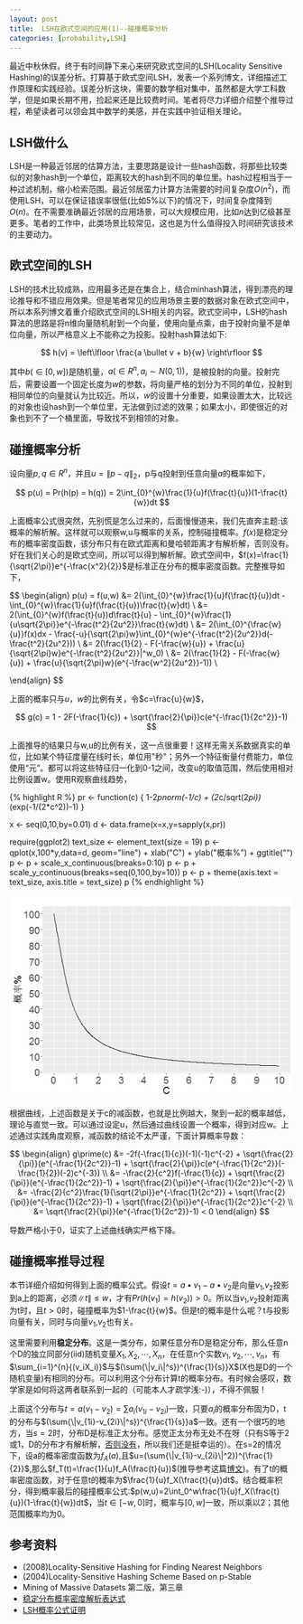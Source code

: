 ```yaml
---
layout: post
title:  LSH在欧式空间的应用(1)--碰撞概率分析
categories: [probability,LSH]
---
```


最近中秋休假，终于有时间静下来心来研究欧式空间的LSH(Locality Sensitive Hashing)的误差分析。打算基于欧式空间LSH，发表一个系列博文，详细描述工作原理和实践经验。误差分析这块，需要的数学相对集中，虽然都是大学工科数学，但是如果长期不用，捡起来还是比较费时间。笔者将尽力详细介绍整个推导过程，希望读者可以领会其中数学的美感，并在实践中验证相关理论。

## LSH做什么

LSH是一种最近邻居的估算方法，主要思路是设计一些hash函数，将那些比较类似的对象hash到一个单位，距离较大的hash到不同的单位里。hash过程相当于一种过滤机制，缩小检索范围。最近邻居蛮力计算方法需要的时间复杂度$O(n^2)$，而使用LSH，可以在保证错误率很低(比如5%以下)的情况下，时间复杂度降到$O(n)$。在不需要准确最近邻居的应用场景，可以大规模应用，比如$n$达到亿级甚至更多。笔者的工作中，此类场景比较常见，这也是为什么值得投入时间研究该技术的主要动力。


## 欧式空间的LSH

LSH的技术比较成熟，应用最多还是在集合上，结合minhash算法，得到漂亮的理论推导和不错应用效果。但是笔者常见的应用场景主要的数据对象在欧式空间中，所以本系列博文着重介绍欧式空间的LSH相关的内容。欧式空间中，LSH的hash算法的思路是将n维向量随机射到一个向量，使用向量点乘，由于投射向量不是单位向量，所以严格意义上不能称之为投影。投射hash算法如下:

$$
	h(v) = \left\lfloor \frac{a \bullet v + b}{w} \right\rfloor
$$

其中$b(\in [0,w])$是随机量，$a (\in R^n,a_i \sim N(0,1))$，是被投射的向量。投射完后，需要设置一个固定长度为$w$的参数，将向量严格的划分为不同的单位，投射到相同单位的向量就认为比较近。所以，$w$的设置十分重要，如果设置太大，比较远的对象也设hash到一个单位里，无法做到过滤的效果；如果太小，即使很近的对象也到不了一个桶里面，导致找不到相领的对象。

## 碰撞概率分析

设向量$p,q \in R^n$，并且$u=\lVert p-q\rVert_2$，p与q投射到任意向量$a$的概率如下，

$$
	p(u) = Pr(h(p) = h(q)) = 2\int_{0}^{w}\frac{1}{u}f(\frac{t}{u})(1-\frac{t}{w})dt
$$

上面概率公式很突然，先别慌是怎么过来的，后面慢慢道来，我们先直奔主题:该概率的解析解。这样就可以观察w,u与概率的关系，控制碰撞概率。$f(x)$是稳定分布的概率密度函数，该分布只有在欧式距离和曼哈顿距离才有解析解，否则没有。好在我们关心的是欧式空间，所以可以得到解析解。欧式空间中，$f(x)=\frac{1}{\sqrt{2\pi}}e^{-\frac{x^2}{2}}$是标准正在分布的概率密度函数。完整推导如下，


$$
\begin{align}
	p(u) = f(u,w) &= 2(\int_{0}^{w}\frac{1}{u}f(\frac{t}{u})dt - \int_{0}^{w}\frac{1}{u}f(\frac{t}{u})\frac{t}{w}dt) \\
				  &= 2(\int_{0}^{w}f(\frac{t}{u})d\frac{t}{u} - \int_{0}^{w}\frac{1}{u\sqrt{2\pi}}e^{-\frac{t^2}{2u^2}}\frac{t}{w}dt) \\
				  &= 2(\int_{0}^{\frac{w}{u}}f(x)dx - \frac{-u}{\sqrt{2\pi}w}\int_{0}^{w}e^{-\frac{t^2}{2u^2}}d(-\frac{t^2}{2u^2})) \\
				  &= 2(\frac{1}{2} - F(-\frac{w}{u}) + \frac{u}{\sqrt{2\pi}w}e^{-\frac{t^2}{2u^2}}|^w_0) \\
				  &= 2(\frac{1}{2} - F(-\frac{w}{u}) + \frac{u}{\sqrt{2\pi}w}(e^{-\frac{w^2}{2u^2}}-1)) \\
		 
\end{align}
$$
 
上面的概率只与$u$，$w$的比例有关，令$c=\frac{u}{w}$，
 
$$
	g(c) = 1 - 2F(-\frac{1}{c}) + \sqrt{\frac{2}{\pi}}c(e^{-\frac{1}{2c^2}}-1) 
$$

上面推导的结果只与w,u的比例有关，这一点很重要！这样无需关系数据真实的单位，比如某个特征度量在线时长，单位用"秒"；另外一个特征衡量付费能力，单位使用“元”。都可以将这些特征归一化到0-1之间，改变u的取值范围，然后使用相对比例设置w。使用R观察曲线趋势，

{% highlight R %}
pr <- function(c) {
  1-2*pnorm(-1/c) + (2*c/sqrt(2*pi))*(exp(-1/(2*c^2))-1)
}

x <- seq(0,10,by=0.01)
d <- data.frame(x=x,y=sapply(x,pr))

require(ggplot2)
text_size <- element_text(size = 19)
p <- qplot(x,100*y,data=d, geom="line") + xlab("C") + ylab("概率%") + ggtitle("") 
p <- p + scale_x_continuous(breaks=0:10)
p <- p + scale_y_continuous(breaks=seq(0,100,by=10))
p <- p + theme(axis.text = text_size,  axis.title = text_size)
p
{% endhighlight %}

<div align='center'>
	<img src="\img\prob_with_c_lsh.png"/>
</div>


根据曲线，上述函数是关于c的减函数，也就是比例越大，聚到一起的概率越低，理论与直觉一致。可以通过设定u，然后通过曲线设置一个概率，得到对应w。上述通过实践角度观察，减函数的结论不太严谨，下面计算概率导数：

$$
	\begin{align}
		g\prime(c) &= -2f(-\frac{1}{c})(-1)(-1)c^{-2} + \sqrt{\frac{2}{\pi}}(e^{-\frac{1}{2c^2}}-1) + \sqrt{\frac{2}{\pi}}c(e^{-\frac{1}{2c^2}}(-\frac{1}{2})(-2)c^{-3}) \\
				   &= -\frac{2}{c^2}f(-\frac{1}{c}) + \sqrt{\frac{2}{\pi}}(e^{-\frac{1}{2c^2}}-1) + \sqrt{\frac{2}{\pi}}e^{-\frac{1}{2c^2}}c^{-2} \\
				   &= -\frac{2}{c^2}\frac{1}{\sqrt{2\pi}}e^{-\frac{1}{2c^2}} + \sqrt{\frac{2}{\pi}}(e^{-\frac{1}{2c^2}}-1) + \sqrt{\frac{2}{\pi}}e^{-\frac{1}{2c^2}}c^{-2} \\
				   &= \sqrt{\frac{2}{\pi}}(e^{-\frac{1}{2c^2}}-1) < 0
	\end{align}
$$

导数严格小于0，证实了上述曲线确实严格下降。

## 碰撞概率推导过程

本节详细介绍如何得到上面的概率公式。假设$t=a\bullet v_1 - a \bullet v_2$是向量$v_1$,$v_2$投影到a上的距离，必须$\|t\| \le w$，才有$Pr(h(v_1) = h(v_2)) > 0$。所以当$v_1$,$v_2$投射距离为t时，且$t>0$时，碰撞概率为$1-\frac{t}{w}$。但是t的概率是什么呢？t与投影向量有关，同时与向量$v_1$,$v_2$也有关。

这里需要利用**稳定分布**。这是一类分布，如果任意分布D是稳定分布，那么任意n个D的独立同部分(iid)随机变量$X_1,X_2,\cdots,X_n$，在任意n个实数$v_1,v_2,\cdots,v_n$，有$\sum_{i=1}^{n}{(v_iX_i)}$与$(\sum{\|v_i\|^s})^{\frac{1}{s}}X$(X也是D的一个随机变量)有相同的分布。可以利用这个分布计算t的概率分布。有时候会感叹，数学家是如何将这两者联系到一起的（可能本人才疏学浅:-)），不得不佩服！

上面这个分布与$t=a(v_1-v_2)=\sum{a_i(v_{1i}-v_{2i})}$一致，只要$a_i$的概率分布固为D，t的分布与$(\sum{\|v_{1i}-v_{2i}\|^s})^{\frac{1}{s}}a$一致。还有一个很巧的地方，当$s=2$时，分布D是标准正太分布。感觉正太分布无处不在呀（只有S等于2或1，D的分布才有解析解，[否则没有](http://www.swarmagents.cn/bs/files/jake2011616211724.pdf)，所以我们还是挺幸运的）。在s=2的情况下，设a的概率密度函数为$f_A(a)$,且$u=(\sum{\|v_{1i}-v_{2i}\|^2})^{\frac{1}{2}}$,那么$f_T(t)=\frac{1}{u}f_A(\frac{t}{u})$(推导参考这篇[博文](/probability/2016/09/04/probability-density-function.html))。有了t的概率密度函数，对于任意t的概率为$\frac{1}{u}f_X(\frac{t}{u})dt$。结合概率积分，得到概率最后的碰撞概率公式:$p(w,u)=2\int_0^w\frac{1}{u}f_X(\frac{t}{u})(1-\frac{t}{w})dt$，当$t \in [-w,0]$时，概率与$[0,w]$一致，所以乘以2；其他范围概率均为0。

## 参考资料

* (2008)Locality-Sensitive Hashing for Finding Nearest Neighbors
* (2004)Locality-Sensitive Hashing Scheme Based on p-Stable
* Mining of Massive Datasets 第二版，第三章
* [稳定分布概率密度解析表达式](http://www.swarmagents.cn/bs/files/jake2011616211724.pdf)
* [LSH概率公式证明](http://blog.sina.com.cn/s/blog_67914f2901019p3v.html)